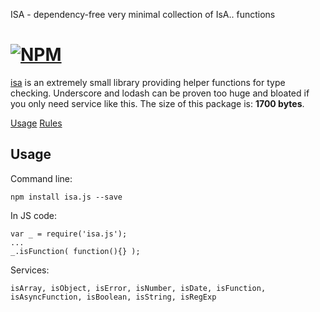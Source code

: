 ISA - dependency-free very minimal collection of IsA.. functions

[![NPM](https://nodei.co/npm/isa.png)](https://nodei.co/npm/isa/)
========

[isa](https://github.com/imrefazekas/isa) is an extremely small library providing helper functions for type checking.
Underscore and lodash can be proven too huge and bloated if you only need service like this.
The size of this package is: __1700 bytes__.

[Usage](#usage)
[Rules](#rules)


## Usage

Command line:

	npm install isa.js --save

In JS code:

	var _ = require('isa.js');
	...
	_.isFunction( function(){} );

Services:

	isArray, isObject, isError, isNumber, isDate, isFunction, isAsyncFunction, isBoolean, isString, isRegExp
